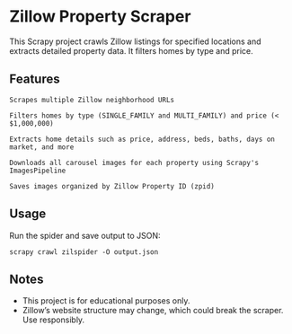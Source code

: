 # Zillow Property Scraper

This Scrapy project crawls Zillow listings for specified locations and extracts detailed property data. It filters homes by type and price.
## Features

    Scrapes multiple Zillow neighborhood URLs

    Filters homes by type (SINGLE_FAMILY and MULTI_FAMILY) and price (< $1,000,000)

    Extracts home details such as price, address, beds, baths, days on market, and more

    Downloads all carousel images for each property using Scrapy's ImagesPipeline

    Saves images organized by Zillow Property ID (zpid)


## Usage
Run the spider and save output to JSON:

    scrapy crawl zilspider -O output.json


## Notes
- This project is for educational purposes only.
- Zillow’s website structure may change, which could break the scraper. Use responsibly.
